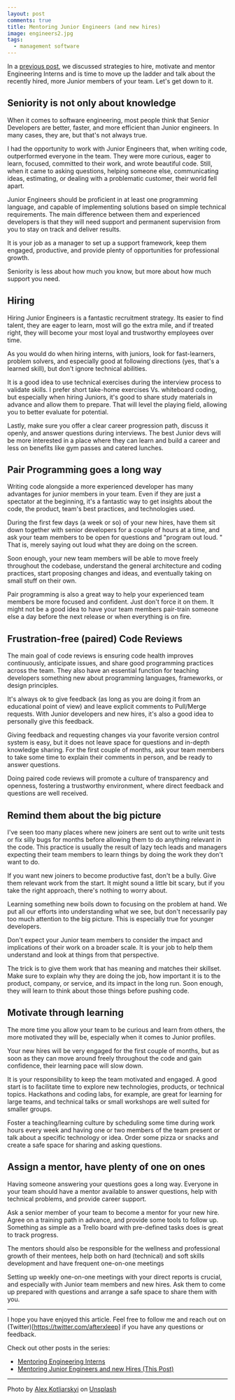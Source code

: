 ```yaml
---
layout: post
comments: true
title: Mentoring Junior Engineers (and new hires)
image: engineers2.jpg
tags:
  - management software  
---
```



In a [previous post](https://danielbernal.co/mentoring-software-engineers-part-one/), we discussed strategies to hire, motivate and mentor Engineering Interns and is time to move up the ladder and talk about the recently hired, more Junior members of your team. Let's get down to it.<!--more-->

## Seniority is not only about knowledge
When it comes to software engineering, most people think that Senior Developers are better, faster, and more efficient than Junior engineers.  In many cases, they are, but that's not always true.

I had the opportunity to work with Junior Engineers that, when writing code, outperformed everyone in the team.   They were more curious, eager to learn, focused, committed to their work, and wrote beautiful code. Still, when it came to asking questions, helping someone else, communicating ideas, estimating, or dealing with a problematic customer, their world fell apart.

Junior Engineers should be proficient in at least one programming language, and capable of implementing solutions based on simple technical requirements. The main difference between them and experienced developers is that they will need support and permanent supervision from you to stay on track and deliver results.  

It is your job as a manager to set up a support framework, keep them engaged, productive, and provide plenty of opportunities for professional growth.  

Seniority is less about how much you know, but more about how much support you need.

## Hiring
Hiring Junior Engineers is a fantastic recruitment strategy.  Its easier to find talent, they are eager to learn, most will go the extra mile, and if treated right, they will become your most loyal and trustworthy employees over time.

As you would do when hiring interns, with juniors, look for fast-learners, problem solvers, and especially good at following directions (yes, that's a learned skill), but don't ignore technical abilities.

It is a good idea to use technical exercises during the interview process to validate skills. I prefer short take-home exercises Vs. whiteboard coding, but especially when hiring Juniors, it's good to share study materials in advance and allow them to prepare.  That will level the playing field, allowing you to better evaluate for potential.

Lastly, make sure you offer a clear career progression path, discuss it openly, and answer questions during interviews.  The best Junior devs will be more interested in a place where they can learn and build a career and less on benefits like gym passes and catered lunches.

## Pair Programming goes a long way
Writing code alongside a more experienced developer has many advantages for junior members in your team.  Even if they are just a spectator at the beginning, it's a fantastic way to get insights about the code, the product, team's best practices, and technologies used.

During the first few days (a week or so) of your new hires, have them sit down together with senior developers for a couple of hours at a time, and ask your team members to be open for questions and "program out loud. "  That is, merely saying out loud what they are doing on the screen.

Soon enough, your new team members will be able to move freely throughout the codebase, understand the general architecture and coding practices, start proposing changes and ideas, and eventually taking on small stuff on their own.

Pair programming is also a great way to help your experienced team members be more focused and confident. Just don't force it on them. It might not be a good idea to have your team members pair-train someone else a day before the next release or when everything is on fire.

## Frustration-free (paired) Code Reviews
The main goal of code reviews is ensuring code health improves continuously, anticipate issues, and share good programming practices across the team. They also have an essential function for teaching developers something new about programming languages, frameworks, or design principles.

It's always ok to give feedback (as long as you are doing it from an educational point of view) and leave explicit comments to Pull/Merge requests.  With Junior developers and new hires, it's also a good idea to personally give this feedback.

Giving feedback and requesting changes via your favorite version control system is easy, but it does not leave space for questions and in-depth knowledge sharing.   For the first couple of months, ask your team members to take some time to explain their comments in person, and be ready to answer questions.

Doing paired code reviews will promote a culture of transparency and openness, fostering a trustworthy environment, where direct feedback and questions are well received.

## Remind them about the big picture
I've seen too many places where new joiners are sent out to write unit tests or fix silly bugs for months before allowing them to do anything relevant in the code.  This practice is usually the result of lazy tech leads and managers expecting their team members to learn things by doing the work they don't want to do.   

If you want new joiners to become productive fast, don't be a bully.  Give them relevant work from the start.   It might sound a little bit scary, but if you take the right approach, there's nothing to worry about.

Learning something new boils down to focusing on the problem at hand.  We put all our efforts into understanding what we see, but don't necessarily pay too much attention to the big picture.   This is especially true for younger developers.

Don't expect your Junior team members to consider the impact and implications of their work on a broader scale.  It is your job to help them understand and look at things from that perspective.  

The trick is to give them work that has meaning and matches their skillset.  Make sure to explain why they are doing the job, how important it is to the product, company, or service, and its impact in the long run.   Soon enough, they will learn to think about those things before pushing code.

## Motivate through learning
The more time you allow your team to be curious and learn from others, the more motivated they will be, especially when it comes to Junior profiles.  

Your new hires will be very engaged for the first couple of months, but as soon as they can move around freely throughout the code and gain confidence, their learning pace will slow down.

It is your responsibility to keep the team motivated and engaged. A good start is to facilitate time to explore new technologies, products, or technical topics.  Hackathons and coding labs, for example, are great for learning for large teams, and technical talks or small workshops are well suited for smaller groups.

Foster a teaching/learning culture by scheduling some time during work hours every week and having one or two members of the team present or talk about a specific technology or idea.  Order some pizza or snacks and create a safe space for sharing and asking questions.

## Assign a mentor, have plenty of one on ones
Having someone answering your questions goes a long way.  Everyone in your team should have a mentor available to answer questions, help with technical problems, and provide career support.

Ask a senior member of your team to become a mentor for your new hire.  Agree on a training path in advance, and provide some tools to follow up.  Something as simple as a Trello board with pre-defined tasks does is great to track progress.

The mentors should also be responsible for the wellness and professional growth of their mentees, help both on hard (technical) and soft skills development and have frequent one-on-one meetings  

Setting up weekly one-on-one meetings with your direct reports is crucial, and especially with Junior team members and new hires.    Ask them to come up prepared with questions and arrange a safe space to share them with you.

---

I hope you have enjoyed this article.  Feel free to follow me and reach out on (Twitter)[https://twitter.com/afterxleep] if you have any questions or feedback.


Check out other posts in the series:

* [Mentoring Engineering Interns](https://danielbernal.co/mentoring-software-engineers-part-one/)
* [Mentoring Junior Engineers and new Hires (This Post)](https://danielbernal.co/mentoring-junior-software-engineers/) 



---
<span>Photo by <a href="https://unsplash.com/@frantic?utm_source=unsplash&amp;utm_medium=referral&amp;utm_content=creditCopyText">Alex Kotliarskyi</a> on <a href="https://unsplash.com/s/photos/programming?utm_source=unsplash&amp;utm_medium=referral&amp;utm_content=creditCopyText">Unsplash</a></span>


